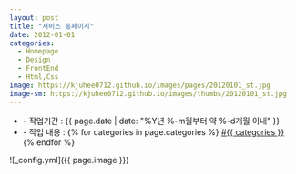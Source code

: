 ```yaml
---
layout: post
title: "서비스 홈페이지"
date: 2012-01-01
categories:
  - Homepage
  - Design
  - FrontEnd
  - Html,Css
image: https://kjuhee0712.github.io/images/pages/20120101_st.jpg
image-sm: https://kjuhee0712.github.io/images/thumbs/20120101_st.jpg
---
```


<ul class="inform">
	<li class="preview__date" itemprop="datePublished" datetime="{{ page.date | date_to_xmlschema }}">- 작업기간 : {{ page.date | date: "%Y년 %-m월부터 약 %-d개월 이내" }}</li>
	<li class="preview__catetory" itemprop="catetory">- 작업 내용 :
		{% for categories in page.categories %}
           <a href="/category/{{ categories }}/">#{{ categories }}</a>     
      	{% endfor %}</li>
</ul>

![_config.yml]({{ page.image }})


